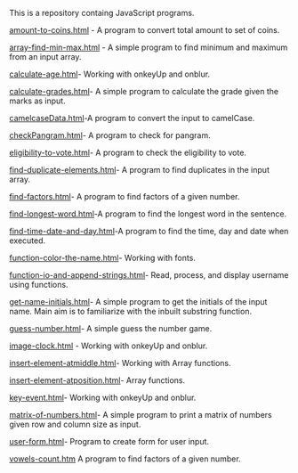 This is a repository containg JavaScript programs. 

[amount-to-coins.html](https://nvjvn.github.io/learning-javascript/amount-to-coins.html) - A program to convert total amount to set of coins.

[array-find-min-max.html](https://nvjvn.github.io/learning-javascript/)	- A simple program to find minimum and maximum from an input array.

[calculate-age.html](https://nvjvn.github.io/learning-javascript/)- Working with onkeyUp and onblur.

[calculate-grades.html](https://nvjvn.github.io/learning-javascript/calculate-grades.html)- A simple program to calculate the grade given the marks as input.

[camelcaseData.html](https://nvjvn.github.io/learning-javascript/camelcaseData.html)-A program to convert the input to  camelCase.

[checkPangram.html](https://nvjvn.github.io/learning-javascript/checkPangram.html)- A program to check for pangram.

[eligibility-to-vote.html](https://nvjvn.github.io/learning-javascript/eligibility-to-vote.html)-  A program to check the eligibility to vote.

[find-duplicate-elements.html](https://nvjvn.github.io/learning-javascript/find-duplicate-elements.html)- A program to find duplicates in the input array.

[find-factors.html](https://nvjvn.github.io/learning-javascript/find-factors.html)- A program to find factors of a given number.

[find-longest-word.html](https://nvjvn.github.io/learning-javascript/find-longest-word.html)-A program to find the longest word in the sentence.

[find-time-date-and-day.html](https://nvjvn.github.io/learning-javascript/find-time-date-and-day.html)-A program to find the time, day and date when executed. 

[function-color-the-name.html](https://nvjvn.github.io/learning-javascript/function-color-the-name.html)- Working with fonts.

[function-io-and-append-strings.html](https://nvjvn.github.io/learning-javascript/function-io-and-append-strings.html)- Read, process, and display username using functions.

[get-name-initials.html](https://nvjvn.github.io/learning-javascript/get-name-initials.html)- A simple program to get the initials of the input name. Main aim is to familiarize with the inbuilt substring function.

[guess-number.html](https://nvjvn.github.io/learning-javascript/guess-number.html)- A simple guess the number game. 

[image-clock.html](https://nvjvn.github.io/learning-javascript/image-clock.html) - Working with onkeyUp and onblur.

[insert-element-atmiddle.html](https://nvjvn.github.io/learning-javascript/insert-element-atmiddle.html)- Working with  Array functions.

[insert-element-atposition.html](https://nvjvn.github.io/learning-javascript/insert-element-atposition.html)- Array functions.

[key-event.html](https://nvjvn.github.io/learning-javascript/key-event.html)- Working with onkeyUp and onblur.

[matrix-of-numbers.html](https://nvjvn.github.io/learning-javascript/matrix-of-numbers.html)-	A simple program to print a matrix of numbers given row and column size as input.

[user-form.html](https://nvjvn.github.io/learning-javascript/user-form.html)- Program to create form for user input.

[vowels-count.htm](https://nvjvn.github.io/learning-javascript/vowels-count.html)	A program to find factors of a given number.
